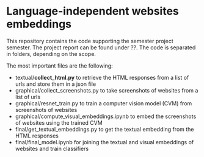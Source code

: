 # Language-independent websites embeddings

This repository contains the code supporting the semester project semester. The project report can be found under ??. The code is separated in folders, depending on the scope. 

The most important files are the following:

- textual/**collect_html.py** to retrieve the HTML responses from a list of urls and store them in a json file
- graphical/collect_screenshots.py to take screenshots of websites from a list of urls
- graphical/resnet_train.py to train a computer vision model (CVM) from screenshots of websites
- graphical/compute_visual_embeddings.ipynb to embed the screenshots of websites using the trained CVM
- final/get_textual_embeddings.py to get the textual embedding from the HTML responses
- final/final_model.ipynb for joining the textual and visual embeddings of websites and train classifiers 
